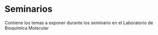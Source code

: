# Seminarios
Contiene los temas a exponer durante los seminario en el Laboratorio de Bioquímica Molecular
